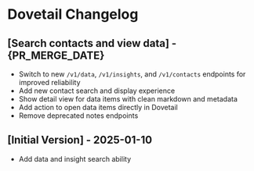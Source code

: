 # Dovetail Changelog

## [Search contacts and view data] - {PR_MERGE_DATE}

- Switch to new `/v1/data`, `/v1/insights`, and `/v1/contacts` endpoints for improved reliability
- Add new contact search and display experience
- Show detail view for data items with clean markdown and metadata
- Add action to open data items directly in Dovetail
- Remove deprecated notes endpoints

## [Initial Version] - 2025-01-10

- Add data and insight search ability